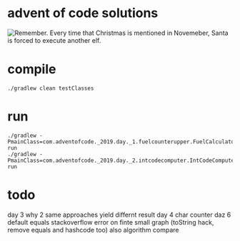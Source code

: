 # advent of code solutions
![Remember. Every time that Christmas is mentioned in Novemeber, Santa is forced to execute another elf.](https://web.archive.org/web/20191201174619/https://pbs.twimg.com/media/DPpBPXxXcAAUvl6.jpg)

# compile
```shell 
./gradlew clean testClasses
```

# run
```shell
./gradlew -PmainClass=com.adventofcode._2019.day._1.fuelcounterupper.FuelCalculatorKt run
./gradlew -PmainClass=com.adventofcode._2019.day._2.intcodecomputer.IntCodeComputerKt run
```

# todo

day 3 why 2 same approaches yield differnt result
day 4 char counter
daz 6 default equals stackoverflow error on finte small graph (toString hack, remove equals and hashcode too) also algorithm compare